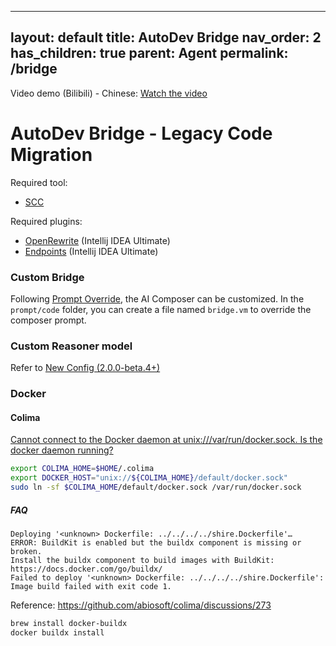 

---
layout: default
title: AutoDev Bridge
nav_order: 2
has_children: true
parent: Agent
permalink: /bridge
---

Video demo (Bilibili) - Chinese: [Watch the video](https://www.bilibili.com/video/BV1RwRNYEE1A/)

# AutoDev Bridge - Legacy Code Migration

Required tool:

- [SCC](https://github.com/boyter/scc)

Required plugins:

- [OpenRewrite](https://plugins.jetbrains.com/plugin/23814-openrewrite) (Intellij IDEA Ultimate)
- [Endpoints](https://plugins.jetbrains.com/plugin/16890-endpoints) (Intellij IDEA Ultimate)

### Custom Bridge

Following [Prompt Override](/customize/prompt-override), the AI Composer can be customized. In the `prompt/code` folder,
you can create a file named `bridge.vm` to override the composer prompt.

### Custom Reasoner model

Refer to [New Config (2.0.0-beta.4+)](/quick-start#new-config-200-beta4)

### Docker 

#### Colima 

[Cannot connect to the Docker daemon at unix:///var/run/docker.sock. Is the docker daemon running?](https://github.com/abiosoft/colima/blob/main/docs/FAQ.md#cannot-connect-to-the-docker-daemon-at-unixvarrundockersock-is-the-docker-daemon-running)

```bash
export COLIMA_HOME=$HOME/.colima
export DOCKER_HOST="unix://${COLIMA_HOME}/default/docker.sock"
sudo ln -sf $COLIMA_HOME/default/docker.sock /var/run/docker.sock
```

##### FAQ

```
Deploying '<unknown> Dockerfile: ../../../../shire.Dockerfile'…
ERROR: BuildKit is enabled but the buildx component is missing or broken.
Install the buildx component to build images with BuildKit:
https://docs.docker.com/go/buildx/
Failed to deploy '<unknown> Dockerfile: ../../../../shire.Dockerfile': Image build failed with exit code 1.
```

Reference: https://github.com/abiosoft/colima/discussions/273

```bash
brew install docker-buildx
docker buildx install
```